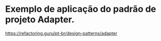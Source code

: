 # Exemplo de aplicação do padrão de projeto Adapter.
 
https://refactoring.guru/pt-br/design-patterns/adapter